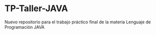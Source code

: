 # TP-Taller-JAVA
Nuevo repositorio para el trabajo práctico final de la materia Lenguaje de Programación JAVA

